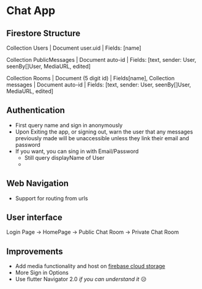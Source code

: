 # Chat App
## Firestore Structure
Collection Users | Document user.uid | Fields: [name]

Collection PublicMessages | Document auto-id | Fields: [text, sender: User, seenBy[]User, MediaURL, edited]

Collection Rooms | Document (5 digit id) | Fields[name], Collection messages | Document auto-id | Fields: [text, sender: User, seenBy[]User, MediaURL, edited]


## Authentication
- First query name and sign in anonymously
- Upon Exiting the app, or signing out, warn the user that any messages previously made will be unaccessible unless they link their email and password
- If you want, you can sing in with Email/Password
  - Still query displayName of User
  - 

## Web Navigation
- Support for routing from urls


## User interface
Login Page -> HomePage -> Public Chat Room
                       -> Private Chat Room



## Improvements
- Add media functionality and host on [firebase cloud storage](https://firebase.google.com/docs/storage/)
- More Sign in Options
- Use flutter Navigator 2.0 *if you can understand it* 😥